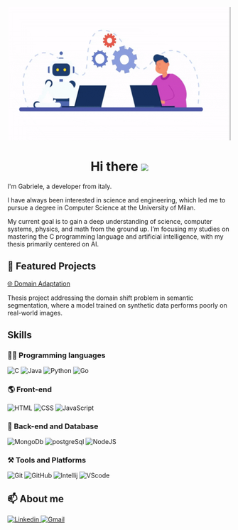<p align="center">
  <img src="assets/githubGif.gif" alt="animation" width="500" height="300">
</p>

<h1 align="center"><b>Hi there</b> <img src="https://media.giphy.com/media/hvRJCLFzcasrR4ia7z/giphy.gif" width="35"></h1>

I'm Gabriele, a developer from italy.
  
I have always been interested in science and engineering, which led me to pursue a degree in Computer Science at the University of Milan.
  
My current goal is to gain a deep understanding of science, computer systems, physics, and math from the ground up.
I’m focusing my studies on mastering the C programming language and artificial intelligence, with my thesis primarily centered on AI.


## 🚀 Featured Projects

[🌐 Domain Adaptation](https://github.com/aislabunimi/domain.adaptation.3D)

Thesis project addressing the domain shift problem in semantic segmentation, where a model trained on synthetic data performs poorly on real-world images.

## Skills

### 👨‍💻 Programming languages

<p align="left">
  <img src="https://github.com/bablubambal/All_logo_and_pictures/blob/main/programming%20languages/c.svg" height="80" width="80" alt="C">
  <img src="https://github.com/bablubambal/All_logo_and_pictures/blob/main/programming%20languages/java.svg" height="80" width="80" alt="Java">
  <img src="https://github.com/bablubambal/All_logo_and_pictures/blob/main/programming%20languages/python.svg" height="80" width="80" alt="Python">
  <img src="https://github.com/bablubambal/All_logo_and_pictures/blob/main/programming%20languages/go.svg" height="80" width="80" alt="Go">
</p>

### 🌎 Front-end

<p align="left">
  <img src="https://github.com/bablubambal/All_logo_and_pictures/blob/main/others/html.svg" height="80" width="80" alt="HTML">
  <img src="https://github.com/bablubambal/All_logo_and_pictures/blob/main/others/css.svg" height="80" width="80" alt="CSS">
  <img src="https://github.com/bablubambal/All_logo_and_pictures/blob/main/programming%20languages/javascript.svg" height="80" width="80" alt="JavaScript">
</p>

### 💾 Back-end and Database

<p align="left">
  <img src="https://github.com/bablubambal/All_logo_and_pictures/blob/main/databases/mongodb.svg" height="80" width="80" alt="MongoDb">
  <img src="https://github.com/bablubambal/All_logo_and_pictures/blob/main/databases/postgresql.svg" height="80" width="80" alt="postgreSql">
  <img src="https://github.com/bablubambal/All_logo_and_pictures/blob/main/frameworks/nodejs.svg" height="80" width="80" alt="NodeJS">
</p>

### ⚒ Tools and Platforms

<p align="left">
    <img src="https://github.com/bablubambal/All_logo_and_pictures/blob/main/others/git.svg" height="80" width="80" alt="Git">
    <img src="https://github.com/bablubambal/All_logo_and_pictures/blob/main/cloud/github.svg" height="80" width="80" alt="GitHub">
    <img src="https://github.com/bablubambal/All_logo_and_pictures/blob/main/ides/intellij.svg" height="80" width="80" alt="Intellij">
    <img src="https://github.com/bablubambal/All_logo_and_pictures/blob/main/text%20editors/vscode.svg" height="80" width="80" alt="VScode">
</p>

## 📫 About me

<p align="left">
    <a href="https://www.linkedin.com/in/gabriele-colombo-252742286/">
      <img src="https://github.com/bablubambal/All_logo_and_pictures/blob/main/social%20icons/linkedin.svg" height="80" width="80" alt="Linkedin">
    </a>
    <a href="mailto:colombogabriele0303@gmail.com">
      <img src="https://github.com/bablubambal/All_logo_and_pictures/blob/main/social%20icons/gmail.svg" height="80" width="80" alt="Gmail">
    </a>
</p>
